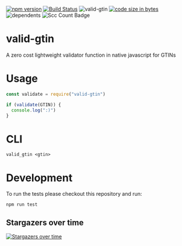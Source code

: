 [![npm version](https://badge.fury.io/js/valid-gtin.svg)](https://badge.fury.io/js/valid-gtin)
[![Build Status](https://img.shields.io/travis/0xflotus/valid-gtin?branch=master&label=Travis%20CI&logo=Travis%20CI&logoColor=ffffff&labelColor=282828)]()
![valid-gtin](https://badgen.net/bundlephobia/minzip/valid-gtin@latest)
[![code size in bytes](https://img.shields.io/github/languages/code-size/0xflotus/valid-gtin?branch=master&label=Code%20Size&logo=GitHub&logoColor=ffffff&labelColor=282828&style=flat)]()
![dependents](https://badgen.net/npm/dependents/valid-gtin)
![Scc Count Badge](https://sloc.xyz/github/0xflotus/valid-gtin/)

# valid-gtin
A zero cost lightweight validator function in native javascript for GTINs

# Usage
```javascript
const validate = require("valid-gtin")

if (validate(GTIN)) {
  console.log(":)")
}
```

# CLI
`valid_gtin <gtin>`

# Development

To run the tests please checkout this repository and run:

`npm run test`


## Stargazers over time

[![Stargazers over time](https://starchart.cc/0xflotus/jsonbox-node.svg)](https://starchart.cc/0xflotus/valid-gtin)
